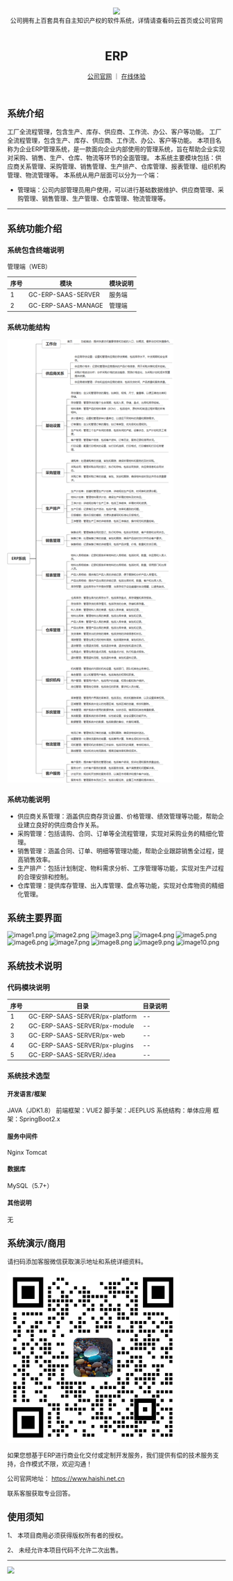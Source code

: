 <br/>

<div align="center" >
    <img src="https://www.haishi.net.cn/img/17f49ecef80e4c6248070c401a94c032.0ff19479.png" />
<br/>
<div>公司拥有上百套具有自主知识产权的软件系统，详情请查看码云首页或公司官网</div>
</div>

<div align="center">
<br/>
<h1>ERP</h1>

<a href="https://www.haishi.net.cn/">公司官网</a> ｜ <a href="https://www.haishi.net.cn/">在线体验</a>

<br/>

</div>


## 系统介绍


工厂全流程管理，包含生产、库存、供应商、工作流、办公、客户等功能。
工厂全流程管理，包含生产、库存、供应商、工作流、办公、客户等功能。
本项目名称为企业ERP管理系统，是一款面向企业内部使用的管理系统，旨在帮助企业实现对采购、销售、生产、仓库、物流等环节的全面管理。
本系统主要模块包括：供应商关系管理、采购管理、销售管理、生产排产、仓库管理、报表管理、组织机构管理、物流管理等。
本系统从用户层面可以分为一个端：
- 管理端：公司内部管理员用户使用，可以进行基础数据维护、供应商管理、采购管理、销售管理、生产管理、仓库管理、物流管理等。
                


<hr/>

## 系统功能介绍

### 系统包含终端说明

管理端（WEB）

| 序号 | 模块 | 模块说明 |
| --- | --- | --- |
| 1 | GC-ERP-SAAS-SERVER | 服务端 |
| 2 | GC-ERP-SAAS-MANAGE | 管理端 |

### 系统功能结构

![](./images/swdt.png)

### 系统功能说明

- 供应商关系管理：涵盖供应商存货设置、价格管理、绩效管理等功能，帮助企业建立良好的供应商合作关系。
- 采购管理：包括请购、合同、订单等全流程管理，实现对采购业务的精细化管理。
- 销售管理：涵盖合同、订单、明细等管理功能，帮助企业跟踪销售全过程，提高销售效率。
- 生产排产：包括计划制定、物料需求分析、工序管理等功能，实现对生产过程的合理安排和控制。
- 仓库管理：提供库存管理、出入库管理、盘点等功能，实现对仓库物资的精细化管理。

## 系统主要界面

![image1.png](http://codeimg.haishi.net.cn/GC-ERP-SAAS_1.png)
![image2.png](http://codeimg.haishi.net.cn/GC-ERP-SAAS_2.png)
![image3.png](http://codeimg.haishi.net.cn/GC-ERP-SAAS_3.png)
![image4.png](http://codeimg.haishi.net.cn/GC-ERP-SAAS_4.png)
![image5.png](http://codeimg.haishi.net.cn/GC-ERP-SAAS_5.png)
![image6.png](http://codeimg.haishi.net.cn/GC-ERP-SAAS_6.png)
![image7.png](http://codeimg.haishi.net.cn/GC-ERP-SAAS_7.png)
![image8.png](http://codeimg.haishi.net.cn/GC-ERP-SAAS_8.png)
![image9.png](http://codeimg.haishi.net.cn/GC-ERP-SAAS_9.png)
![image10.png](http://codeimg.haishi.net.cn/GC-ERP-SAAS_10.png)

## 系统技术说明

### 代码模块说明

| 序号 | 目录 | 目录说明 |
| --- | --- | --- |
| 1 | GC-ERP-SAAS-SERVER/px-platform | -- |
| 2 | GC-ERP-SAAS-SERVER/px-module | -- |
| 3 | GC-ERP-SAAS-SERVER/px-web | -- |
| 4 | GC-ERP-SAAS-SERVER/px-plugins | -- |
| 5 | GC-ERP-SAAS-SERVER/.idea | -- |

### 系统技术选型

#### 开发语言/框架

JAVA（JDK1.8）
前端框架：VUE2
脚手架：JEEPLUS
系统结构：单体应用
框架：SpringBoot2.x

#### 服务中间件

Nginx
Tomcat

#### 数据库

MySQL（5.7+）

#### 其他说明

无


## 系统演示/商用

请扫码添加客服微信获取演示地址和系统详细资料。

![](./images/kf.png)

如果您想基于ERP进行商业化交付或定制开发服务，我们提供有偿的技术服务支持，合作模式不限，欢迎沟通！

公司官网地址： <a href="https://www.haishi.net.cn/">https://www.haishi.net.cn</a>

联系客服获取专业回答。


## 使用须知

1、 本项目商用必须获得版权所有者的授权。

2、 未经允许本项目代码不允许二次出售。

<hr/>

![](./images/gsjj.png)